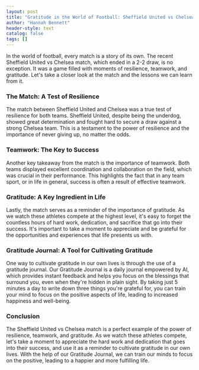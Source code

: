 ```yaml
---
layout: post
title: "Gratitude in the World of Football: Sheffield United vs Chelsea"
author: "Hannah Bennett"
header-style: text
catalog: false
tags: []
---
```


In the world of football, every match is a story of its own. The recent Sheffield United vs Chelsea match, which ended in a 2-2 draw, is no exception. It was a game filled with moments of resilience, teamwork, and gratitude. Let's take a closer look at the match and the lessons we can learn from it.

### The Match: A Test of Resilience

The match between Sheffield United and Chelsea was a true test of resilience for both teams. Sheffield United, despite being the underdog, showed great determination and fought hard to secure a draw against a strong Chelsea team. This is a testament to the power of resilience and the importance of never giving up, no matter the odds.

### Teamwork: The Key to Success

Another key takeaway from the match is the importance of teamwork. Both teams displayed excellent coordination and collaboration on the field, which was crucial in their performance. This highlights the fact that in any team sport, or in life in general, success is often a result of effective teamwork.

### Gratitude: A Key Ingredient in Life

Lastly, the match serves as a reminder of the importance of gratitude. As we watch these athletes compete at the highest level, it's easy to forget the countless hours of hard work, dedication, and sacrifice that go into their success. It's important to take a moment to appreciate and be grateful for the opportunities and experiences that life presents us with.

### Gratitude Journal: A Tool for Cultivating Gratitude

One way to cultivate gratitude in our own lives is through the use of a gratitude journal. Our Gratitude Journal is a daily journal empowered by AI, which provides instant feedback and helps you focus on the blessings that surround you, even when they're hidden in plain sight. By taking just 5 minutes a day to write down three things you're grateful for, you can train your mind to focus on the positive aspects of life, leading to increased happiness and well-being.

### Conclusion

The Sheffield United vs Chelsea match is a perfect example of the power of resilience, teamwork, and gratitude. As we watch these athletes compete, let's take a moment to appreciate the hard work and dedication that goes into their success, and use it as a reminder to cultivate gratitude in our own lives. With the help of our Gratitude Journal, we can train our minds to focus on the positive, leading to a happier and more fulfilling life.